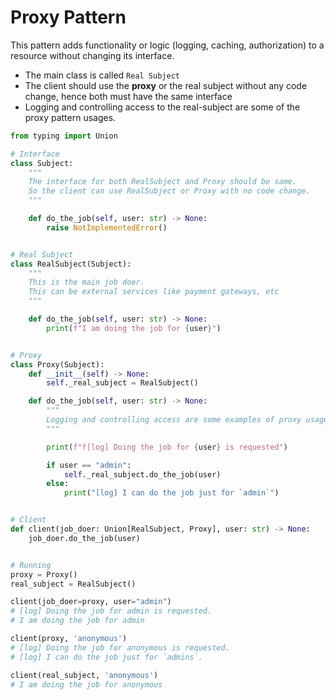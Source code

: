 # Proxy Pattern



This pattern adds functionality or logic (logging, caching, authorization) to a resource without changing its interface.

- The main class is called `Real Subject`
- The client should use the **proxy** or the real subject without any code change, hence both must have the same interface
- Logging and controlling access to the real-subject are some of the proxy pattern usages.

```python
from typing import Union

# Interface
class Subject:
    """
    The interface for both RealSubject and Proxy should be same.
    So the client can use RealSubject or Proxy with no code change. 
    """

    def do_the_job(self, user: str) -> None:
        raise NotImplementedError()


# Real Subject
class RealSubject(Subject):
    """
    This is the main job doer. 
    This can be external services like payment gateways, etc
    """

    def do_the_job(self, user: str) -> None:
        print(f"I am doing the job for {user}")


# Proxy
class Proxy(Subject):
    def __init__(self) -> None:
        self._real_subject = RealSubject()

    def do_the_job(self, user: str) -> None:
        """
        Logging and controlling access are some examples of proxy usage. 
        """

        print(f"f[log] Doing the job for {user} is requested")

        if user == "admin":
            self._real_subject.do_the_job(user)
        else:
            print("[log] I can do the job just for `admin`")


# Client
def client(job_doer: Union[RealSubject, Proxy], user: str) -> None:
    job_doer.do_the_job(user)


# Running
proxy = Proxy()
real_subject = RealSubject()

client(job_doer=proxy, user="admin")
# [log] Doing the job for admin is requested.
# I am doing the job for admin

client(proxy, 'anonymous')
# [log] Doing the job for anonymous is requested.
# [log] I can do the job just for `admins`.

client(real_subject, 'anonymous')
# I am doing the job for anonymous
```
